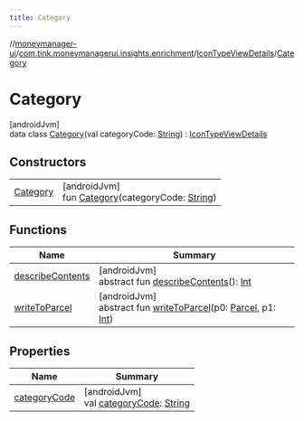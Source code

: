 ```yaml
---
title: Category
---
```

//[moneymanager-ui](../../../../index.html)/[com.tink.moneymanagerui.insights.enrichment](../../index.html)/[IconTypeViewDetails](../index.html)/[Category](index.html)



# Category



[androidJvm]\
data class [Category](index.html)(val categoryCode: [String](https://kotlinlang.org/api/latest/jvm/stdlib/kotlin/-string/index.html)) : [IconTypeViewDetails](../index.html)



## Constructors


| | |
|---|---|
| [Category](-category.html) | [androidJvm]<br>fun [Category](-category.html)(categoryCode: [String](https://kotlinlang.org/api/latest/jvm/stdlib/kotlin/-string/index.html)) |


## Functions


| Name | Summary |
|---|---|
| [describeContents](../../../com.tink.service.provider/-provider-filter/index.html#-1578325224%2FFunctions%2F1000845458) | [androidJvm]<br>abstract fun [describeContents](../../../com.tink.service.provider/-provider-filter/index.html#-1578325224%2FFunctions%2F1000845458)(): [Int](https://kotlinlang.org/api/latest/jvm/stdlib/kotlin/-int/index.html) |
| [writeToParcel](../../../com.tink.service.provider/-provider-filter/index.html#-1754457655%2FFunctions%2F1000845458) | [androidJvm]<br>abstract fun [writeToParcel](../../../com.tink.service.provider/-provider-filter/index.html#-1754457655%2FFunctions%2F1000845458)(p0: [Parcel](https://developer.android.com/reference/kotlin/android/os/Parcel.html), p1: [Int](https://kotlinlang.org/api/latest/jvm/stdlib/kotlin/-int/index.html)) |


## Properties


| Name | Summary |
|---|---|
| [categoryCode](category-code.html) | [androidJvm]<br>val [categoryCode](category-code.html): [String](https://kotlinlang.org/api/latest/jvm/stdlib/kotlin/-string/index.html) |

